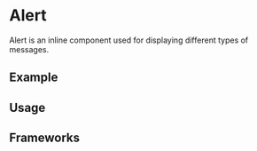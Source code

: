<script setup>
  import Vue from './vue.md';
  import Elements from './elements.md';
  import React from './react.md';
</script>

# Alert

Alert is an inline component used for displaying different types of messages.

<components-status react='released' vue='released' elements='released' />

## Example

<theme-switcher />

<alert-example />

## Usage

<component-design-guidelines name="Warp - Components / Alert" link="https://www.figma.com/file/nkiRpuVu6XRfvY96BA80H8/Components-overview?type=design&node-id=127-6793&mode=design" />

<component-questions />

## Frameworks

<tabs-content> 
  <template #react>
   <react />
  </template>
  <template #vue>
    <vue />
  </template>
  <template #elements>
    <elements />
  </template>
</tabs-content>
